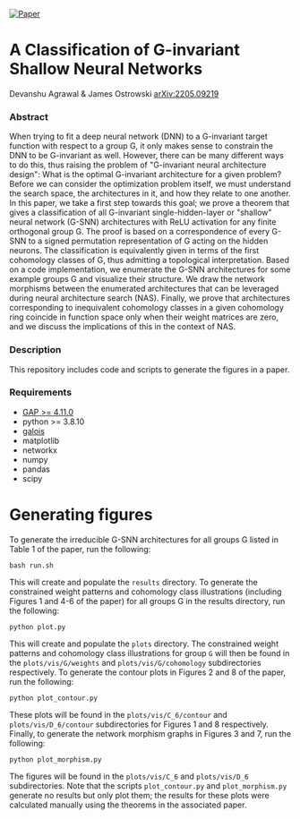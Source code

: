 [![Paper](https://img.shields.io/badge/paper-arXiv%3A2205.09219-B31B1B.svg)](https://arxiv.org/abs/2205.09219)

# A Classification of G-invariant Shallow Neural Networks
Devanshu Agrawal & James Ostrowski
[arXiv:2205.09219](https://arxiv.org/abs/2205.09219)

### Abstract

When trying to fit a deep neural network (DNN) to a G-invariant target function with respect to a group G, it only makes sense to constrain the DNN to be G-invariant as well. 
However, there can be many different ways to do this, thus raising the problem of "G-invariant neural architecture design": 
What is the optimal G-invariant architecture for a given problem? 
Before we can consider the optimization problem itself, we must understand the search space, the architectures in it, and how they relate to one another. 
In this paper, we take a first step towards this goal; 
we prove a theorem that gives a classification of all G-invariant single-hidden-layer or "shallow" neural network (G-SNN) architectures with ReLU activation for any finite orthogonal group G. 
The proof is based on a correspondence of every G-SNN to a signed permutation representation of G acting on the hidden neurons. 
The classification is equivalently given in terms of the first cohomology classes of G, thus admitting a topological interpretation. 
Based on a code implementation, we enumerate the G-SNN architectures for some example groups G and visualize their structure. 
We draw the network morphisms between the enumerated architectures that can be leveraged during neural architecture search (NAS). 
Finally, we prove that architectures corresponding to inequivalent cohomology classes in a given cohomology ring coincide in function space only when their weight matrices are zero, and we discuss the implications of this in the context of NAS.

### Description

This repository includes code and scripts to generate the figures in a paper.


### Requirements

- [GAP >= 4.11.0](https://www.gap-system.org/Releases/4.11.0.html)
- python >= 3.8.10
- [galois](https://pypi.org/project/galois/)
- matplotlib
- networkx
- numpy
- pandas
- scipy


# Generating figures

To generate the irreducible G-SNN architectures for all groups G listed in Table 1 of the paper, run the following:

    bash run.sh

This will create and populate the `results` directory. 
To generate the constrained weight patterns and cohomology class illustrations (including Figures 1 and 4-6 of the paper) for all groups G in the results directory, run the following:

    python plot.py

This will create and populate the `plots` directory. 
The constrained weight patterns and cohomology class illustrations for group `G` will then be found in the `plots/vis/G/weights` and `plots/vis/G/cohomology` subdirectories respectively. 
To generate the contour plots in Figures 2 and 8 of the paper, run the following:

    python plot_contour.py

These plots will be found in the `plots/vis/C_6/contour` and `plots/vis/D_6/contour` subdirectories for Figures 1 and 8 respectively. 
Finally, to generate the network morphism graphs in Figures 3 and 7, run the following:

    python plot_morphism.py

The figures will be found in the `plots/vis/C_6` and `plots/vis/D_6` subdirectories. 
Note that the scripts `plot_contour.py` and `plot_morphism.py` generate no results but only plot them; 
the results for these plots were calculated manually using the theorems in the associated paper.
